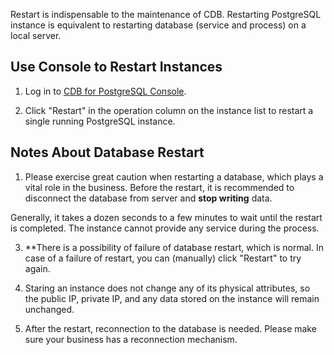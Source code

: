 Restart is indispensable to the maintenance of CDB. Restarting PostgreSQL instance is equivalent to restarting database (service and process) on a local server.

## Use Console to Restart Instances

1) Log in to [CDB for PostgreSQL Console](https://console.qcloud.com/pgsql).

2) Click "Restart" in the operation column on the instance list to restart a single running PostgreSQL instance.

## Notes About Database Restart

1) Please exercise great caution when restarting a database, which plays a vital role in the business. Before the restart, it is recommended to disconnect the database from server and **stop writing** data.

Generally, it takes a dozen seconds to a few minutes to wait until the restart is completed. The instance cannot provide any service during the process.

3) **There is a possibility of failure of database restart, which is normal. In case of a failure of restart, you can (manually) click "Restart" to try again. 

4) Staring an instance does not change any of its physical attributes, so the public IP, private IP, and any data stored on the instance will remain unchanged.

5) After the restart, reconnection to the database is needed. Please make sure your business has a reconnection mechanism.


